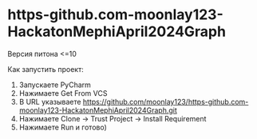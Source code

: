 # https-github.com-moonlay123-HackatonMephiApril2024Graph
Версия питона <=10

Как запустить проект:

1) Запускаете PyCharm
2) Нажимаете Get From VCS
3) В URL указываете https://github.com/moonlay123/https-github.com-moonlay123-HackatonMephiApril2024Graph.git
4) Нажимаете Clone -> Trust Project -> Install Requirement
5) Нажимаете Run и готово)
